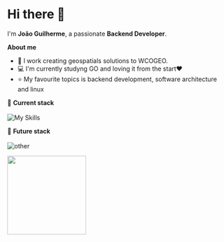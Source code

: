 # Hi there 👋

I'm **João Guilherme**, a passionate **Backend Developer**. 

**About me**
- 💼 I work creating geospatials solutions to WCOGEO.
- 💻 I'm currently studyng GO and loving it from the start❤️
- ⭐ My favourite topics is backend development, software architecture and linux

🚀 **Current stack**<br>
<br>
![My Skills](https://go-skill-icons.vercel.app/api/icons?i=python,go,ts&perline=4)

🌱 **Future stack**<br>
<br>
![other](https://go-skill-icons.vercel.app/api/icons?i=c,rust,bash)
  
<a href="https://github.com/JoaoGuilherme2909" title="Github stats de joao guilherme dos santos">
  <img height="180em" src="https://github-readme-stats.vercel.app/api?username=JoaoGuilherme2909&theme=dracula&show_icons=true" />
</a>
